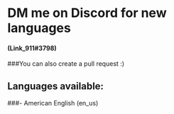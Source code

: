 # DM me on Discord for new languages

#### (Link_911#3798)

###You can also create a pull request :)

## Languages available:

###- American English (en_us)